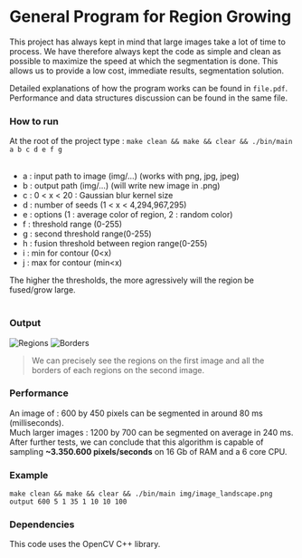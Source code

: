 # General Program for Region Growing

This project has always kept in mind that large images take a lot of time to process. 
We have therefore always kept the code as simple and clean as possible to maximize the speed at which the segmentation is done. This allows us to
provide a low cost, immediate results, segmentation solution.

Detailed explanations of how the program works can be found in ```file.pdf```. <br>
Performance and data structures discussion can be found in the same file. <br>

### How to run

At the root of the project type :
```make clean && make && clear && ./bin/main a b c d e f g```<br> <br>
- a : input path to image (img/…) (works with png, jpg, jpeg) <br>
- b : output path (img/…) (will write new image in .png)<br>
- c : 0 < x < 20 : Gaussian blur kernel size<br>
- d : number of seeds (1 < x < 4,294,967,295)<br>
- e : options (1 : average color of region, 2 : random color)<br>
- f : threshold range (0-255)<br>
- g : second threshold range(0-255)<br>
- h : fusion threshold between region range(0-255)<br>
- i : min for contour (0<x) <br>
- j : max for contour (min<x) <br>

The higher the thresholds, the more agressively will the region be fused/grow large. <br><br>

### Output

![Regions](img/landscape_1.jpg?raw=true "Regions")
![Borders](img/borders_1.jpg?raw=true "Borders") <br>

> We can precisely see the regions on the first image and all the borders of each regions on the second image. <br>

### Performance

An image of : 600 by 450 pixels can be segmented in around 80 ms (milliseconds). <br>
Much larger images : 1200 by 700 can be segmented on average in 240 ms. <br>
After further tests, we can conclude that this algorithm is capable of sampling **~3.350.600 pixels/seconds** on 16 Gb of RAM and a 6 core CPU. <br>

### Example 
```
make clean && make && clear && ./bin/main img/image_landscape.png output 600 5 1 35 1 10 10 100
```

### Dependencies 
This code uses the OpenCV C++ library.



